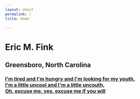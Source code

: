 ```yaml
---
layout: about
permalink: /
title: Home

---
```


# Eric M. Fink
## Greensboro, North Carolina

### [I'm tired and I'm hungry and I'm looking for my youth,<br>I'm a little uncool and I'm a little uncouth,<br>Oh, excuse me, yes, excuse me if you will](https://www.emfink.net/Songs/NewPaint)
